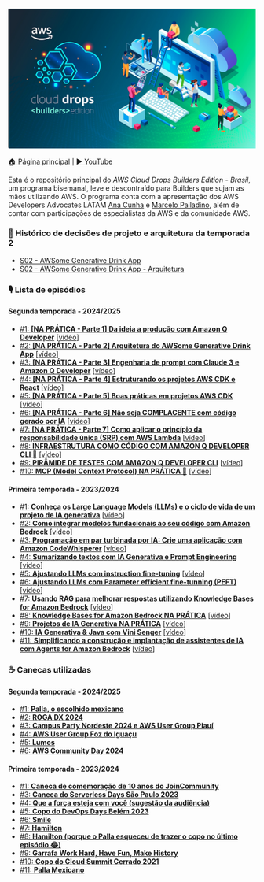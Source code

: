  ![AWS Cloud Drops Builders Edition - Brasil logo](logo.jpeg)

[🏠 Página principal](https://www.youtube.com/watch?v=Ng_8PlvzA3Y&list=PLQHh55hXC4yrlnKxKDsLPFl5O6sTfXWHu) | [▶️ YouTube](https://www.youtube.com/@AmazonWebServicesLatinAmerica) 

Esta é o repositório principal do *AWS Cloud Drops Builders Edition - Brasil*, um programa bisemanal, leve e descontraído para Builders que sujam as mãos utilizando AWS. O programa conta com a apresentação dos AWS Developers Advocates LATAM [Ana Cunha](https://www.linkedin.com/in/analuizacunha/) e [Marcelo Palladino](https://www.linkedin.com/in/mfpalladino/), além de contar com participações de especialistas da AWS e da comunidade AWS.

### 📜 Histórico de decisões de projeto e arquitetura da temporada 2 

* [S02 - AWSome Generative Drink App](/decision%20log/s02/README.md)
* [S02 - AWSome Generative Drink App - Arquitetura](/images/architecture%20s02.png)

### 🎙️ Lista de episódios 

#### Segunda temporada - 2024/2025

* [#1: **[NA PRÁTICA - Parte 1] Da ideia a produção com Amazon Q Developer**](/episode/11) [[vídeo](https://bit.ly/cdbe-s02e01)]
* [#2: **[NA PRÁTICA - Parte 2] Arquitetura do AWSome Generative Drink App**](/episode/12) [[vídeo](https://bit.ly/cdbe-s02ep02)]
* [#3: **[NA PRÁTICA - Parte 3] Engenharia de prompt com Claude 3 e Amazon Q Developer**](/episode/13) [[vídeo](https://bit.ly/cdbe-s02e03)]
* [#4: **[NA PRÁTICA - Parte 4] Estruturando os projetos AWS CDK e React**](/episode/14) [[vídeo](https://bit.ly/cdbe-s02e04)]
* [#5: **[NA PRÁTICA - Parte 5] Boas práticas em projetos AWS CDK**](/episode/15) [[vídeo](https://bit.ly/cdbe-s02e05)]
* [#6: **[NA PRÁTICA - Parte 6] Não seja COMPLACENTE com código gerado por IA**](/episode/16) [[vídeo](https://bit.ly/cdbe-s02e06)]
* [#7: **[NA PRÁTICA - Parte 7] Como aplicar o princípio da responsabilidade única (SRP) com AWS Lambda**](/episode/17) [[vídeo](https://bit.ly/cdbe-s02e07)]
* [#8: **INFRAESTRUTURA COMO CÓDIGO COM AMAZON Q DEVELOPER CLI 🚀**](/episode/18) [[vídeo](https://bit.ly/cdbe-s02e08)]
* [#9: **PIRÂMIDE DE TESTES COM AMAZON Q DEVELOPER CLI**](/episode/19) [[vídeo](https://bit.ly/cdbe-s02e09)]
* [#10: **MCP (Model Context Protocol) NA PRÁTICA 🚀**](/episode/20) [[vídeo](https://bit.ly/cdbe-s02e10)]

#### Primeira temporada - 2023/2024

* [#1: **Conheça os Large Language Models (LLMs) e o ciclo de vida de um projeto de IA generativa**](/episode/0) [[vídeo](https://youtu.be/DwTV5uNENqo?list=PLQHh55hXC4yrsSptdH0mh0QyHWiI4waUV&t=313)]
* [#2: **Como integrar modelos fundacionais ao seu código com Amazon Bedrock**](/episode/1) [[vídeo](https://youtu.be/Ng_8PlvzA3Y?list=PLQHh55hXC4yrsSptdH0mh0QyHWiI4waUV&t=340)]
* [#3: **Programação em par turbinada por IA: Crie uma aplicação com Amazon CodeWhisperer**](/episode/2) [[vídeo](https://www.youtube.com/watch?v=nMNPN0q8Sfo)]
* [#4: **Sumarizando textos com IA Generativa e Prompt Engineering**](/episode/3) [[vídeo](https://www.youtube.com/watch?v=QkkUcbtzoIg)]
* [#5: **Ajustando LLMs com instruction fine-tuning**](/episode/4) [[vídeo](https://www.youtube.com/watch?v=pD7ol5xDGm8)]
* [#6: **Ajustando LLMs com Parameter efficient fine-tunning (PEFT)**](/episode/5) [[vídeo](https://www.youtube.com/watch?v=18eWp6ceP4k)]
* [#7: **Usando RAG para melhorar respostas utilizando Knowledge Bases for Amazon Bedrock**](/episode/6) [[vídeo](https://www.youtube.com/watch?v=7lF8_9bG15Q)]
* [#8: **Knowledge Bases for Amazon Bedrock NA PRÁTICA**](/episode/7) [[vídeo](https://www.youtube.com/watch?v=tS8GfsnMSbI)]
* [#9: **Projetos de IA Generativa NA PRÁTICA**](/episode/8) [[vídeo](https://www.youtube.com/watch?v=6FC9iFdLoZQ)]
* [#10: **IA Generativa & Java com Vini Senger**](/episode/9) [[vídeo](https://www.youtube.com/watch?v=zkhMc-nzm-k)]
* [#11: **Simplificando a construção e implantação de assistentes de IA com Agents for Amazon Bedrock**](/episode/10) [[vídeo](https://youtube.com/live/abQmX-3vpSQ)]

### ☕ Canecas utilizadas 

#### Segunda temporada - 2024/2025

* [#1: **Palla, o escolhido mexicano**](/mug/11/palla-o-escolhido-mexicano.jpeg)
* [#2: **ROGA DX 2024**](/mug/12/rogadx.jpeg)
* [#3: **Campus Party Nordeste 2024 e AWS User Group Piauí**](/mug/13/campus-party-nordeste-aws-ug-piaui.jpeg)
* [#4: **AWS User Group Foz do Iguaçu**](/mug/14/aws-ug-foz.jpeg)
* [#5: **Lumos**](/mug/15/edimburgo.jpeg)
* [#6: **AWS Community Day 2024**](/mug/16/awscommunitydaybrasil2024.jpeg)

#### Primeira temporada - 2023/2024

* [#1: **Caneca de comemoração de 10 anos do JoinCommunity**](/mug/0/10%20anos%20JoinCommunity.jpeg)
* [#3: **Caneca do Serverless Days São Paulo 2023**](/mug/2/Serverless%20Days%20São%20Paulo%202023.jpeg)
* [#4: **Que a força esteja com você (sugestão da audiência)**](/mug/3/may%20the%20force%20be%20with%20you.jpg)
* [#5: **Copo do DevOps Days Belém 2023**](/mug/4/devops%20days%20belem%202023.jpg)
* [#6: **Smile**](/mug/5/smile.jpg)
* [#7: **Hamilton**](/mug/6/hamilton.jpg)
* [#8: **Hamilton (porque o Palla esqueceu de trazer o copo no último episódio 😂)**](/mug/6/hamilton.jpg)
* [#9: **Garrafa Work Hard, Have Fun, Make History**](/mug/8/work%20hard%20have%20fun%20make%20history.jpeg)
* [#10: **Copo do Cloud Summit Cerrado 2021**](/mug/9/Cloud%20Summit%20Cerrado%202021.jpg)
* [#11: **Palla Mexicano**](/mug/10/palla%20mexicano.jpg)